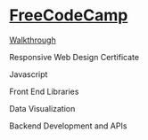 # [FreeCodeCamp](https://www.freecodecamp.org/learn)

[Walkthrough](https://www.youtube.com/playlist?list=PLgBH1CvjOA62oNEVgz-dECiCZCE_Q3ZFH)


Responsive Web Design Certificate

Javascript

Front End Libraries

Data Visualization

Backend Development and APIs
